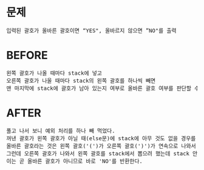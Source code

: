 # 문제

<pre>
입력된 괄호가 올바른 괄호이면 “YES", 올바르지 않으면 ”NO"를 출력
</pre>

# BEFORE

<pre>
왼쪽 괄호가 나올 때마다 stack에 넣고 
오른쪽 괄호가 나올 때마다 stack의 왼쪽 괄호를 하나씩 빼면
맨 마지막에 stack에 괄호가 남아 있는지 여부로 올바른 괄호 여부를 판단할 수 있다.
</pre>

# AFTER

<pre>
풀고 나서 보니 예외 처리를 하나 빼 먹었다.
꺼낸 괄호가 왼쪽 괄호가 아닐 때(else문)에 stack에 아무 것도 없을 경우를 고려해야 했다.
올바른 괄호라는 것은 왼쪽 괄호('(')가 오른쪽 괄호(')')가 연속으로 나와서 하나의 쌍('()')을 이루는 괄호이다.
그런데 오른쪽 괄호가 나와서 왼쪽 괄호를 stack에서 뽑으려 했는데 stack 안에 아무 것도 없다면 
이는 곧 올바른 괄호가 아니므로 바로 'NO'를 반환한다.
</pre>
